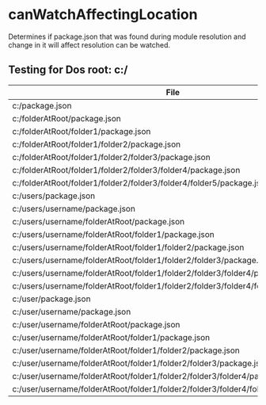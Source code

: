 # canWatchAffectingLocation

Determines if package.json that was found during module resolution and change in it will affect resolution can be watched.

## Testing for Dos root: c:/

| File                                                                                | canWatchAffectingLocation |
| ----------------------------------------------------------------------------------- | ------------------------- |
| c:/package.json                                                                     | false                     |
| c:/folderAtRoot/package.json                                                        | true                      |
| c:/folderAtRoot/folder1/package.json                                                | true                      |
| c:/folderAtRoot/folder1/folder2/package.json                                        | true                      |
| c:/folderAtRoot/folder1/folder2/folder3/package.json                                | true                      |
| c:/folderAtRoot/folder1/folder2/folder3/folder4/package.json                        | true                      |
| c:/folderAtRoot/folder1/folder2/folder3/folder4/folder5/package.json                | true                      |
| c:/users/package.json                                                               | false                     |
| c:/users/username/package.json                                                      | false                     |
| c:/users/username/folderAtRoot/package.json                                         | true                      |
| c:/users/username/folderAtRoot/folder1/package.json                                 | true                      |
| c:/users/username/folderAtRoot/folder1/folder2/package.json                         | true                      |
| c:/users/username/folderAtRoot/folder1/folder2/folder3/package.json                 | true                      |
| c:/users/username/folderAtRoot/folder1/folder2/folder3/folder4/package.json         | true                      |
| c:/users/username/folderAtRoot/folder1/folder2/folder3/folder4/folder5/package.json | true                      |
| c:/user/package.json                                                                | true                      |
| c:/user/username/package.json                                                       | true                      |
| c:/user/username/folderAtRoot/package.json                                          | true                      |
| c:/user/username/folderAtRoot/folder1/package.json                                  | true                      |
| c:/user/username/folderAtRoot/folder1/folder2/package.json                          | true                      |
| c:/user/username/folderAtRoot/folder1/folder2/folder3/package.json                  | true                      |
| c:/user/username/folderAtRoot/folder1/folder2/folder3/folder4/package.json          | true                      |
| c:/user/username/folderAtRoot/folder1/folder2/folder3/folder4/folder5/package.json  | true                      |


